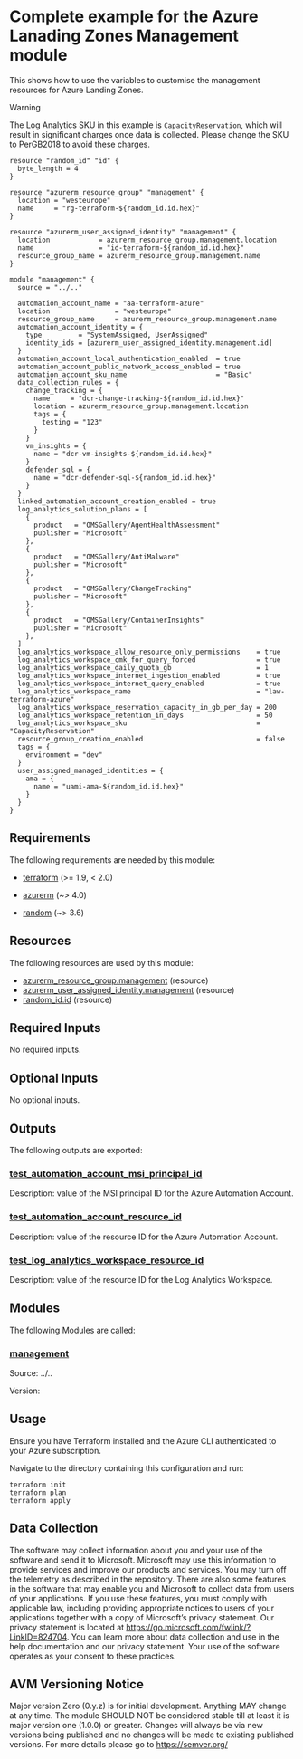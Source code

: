 <!-- BEGIN_TF_DOCS -->
# Complete example for the Azure Lanading Zones Management module

This shows how to use the variables to customise the management resources for Azure Landing Zones.

> [!WARNING]
> The Log Analytics SKU in this example is `CapacityReservation`, which will result in significant charges once data is collected. Please change the SKU to PerGB2018 to avoid these charges.

```hcl
resource "random_id" "id" {
  byte_length = 4
}

resource "azurerm_resource_group" "management" {
  location = "westeurope"
  name     = "rg-terraform-${random_id.id.hex}"
}

resource "azurerm_user_assigned_identity" "management" {
  location            = azurerm_resource_group.management.location
  name                = "id-terraform-${random_id.id.hex}"
  resource_group_name = azurerm_resource_group.management.name
}

module "management" {
  source = "../.."

  automation_account_name = "aa-terraform-azure"
  location                = "westeurope"
  resource_group_name     = azurerm_resource_group.management.name
  automation_account_identity = {
    type         = "SystemAssigned, UserAssigned"
    identity_ids = [azurerm_user_assigned_identity.management.id]
  }
  automation_account_local_authentication_enabled  = true
  automation_account_public_network_access_enabled = true
  automation_account_sku_name                      = "Basic"
  data_collection_rules = {
    change_tracking = {
      name     = "dcr-change-tracking-${random_id.id.hex}"
      location = azurerm_resource_group.management.location
      tags = {
        testing = "123"
      }
    }
    vm_insights = {
      name = "dcr-vm-insights-${random_id.id.hex}"
    }
    defender_sql = {
      name = "dcr-defender-sql-${random_id.id.hex}"
    }
  }
  linked_automation_account_creation_enabled = true
  log_analytics_solution_plans = [
    {
      product   = "OMSGallery/AgentHealthAssessment"
      publisher = "Microsoft"
    },
    {
      product   = "OMSGallery/AntiMalware"
      publisher = "Microsoft"
    },
    {
      product   = "OMSGallery/ChangeTracking"
      publisher = "Microsoft"
    },
    {
      product   = "OMSGallery/ContainerInsights"
      publisher = "Microsoft"
    },
  ]
  log_analytics_workspace_allow_resource_only_permissions    = true
  log_analytics_workspace_cmk_for_query_forced               = true
  log_analytics_workspace_daily_quota_gb                     = 1
  log_analytics_workspace_internet_ingestion_enabled         = true
  log_analytics_workspace_internet_query_enabled             = true
  log_analytics_workspace_name                               = "law-terraform-azure"
  log_analytics_workspace_reservation_capacity_in_gb_per_day = 200
  log_analytics_workspace_retention_in_days                  = 50
  log_analytics_workspace_sku                                = "CapacityReservation"
  resource_group_creation_enabled                            = false
  tags = {
    environment = "dev"
  }
  user_assigned_managed_identities = {
    ama = {
      name = "uami-ama-${random_id.id.hex}"
    }
  }
}
```

<!-- markdownlint-disable MD033 -->
## Requirements

The following requirements are needed by this module:

- <a name="requirement_terraform"></a> [terraform](#requirement\_terraform) (>= 1.9, < 2.0)

- <a name="requirement_azurerm"></a> [azurerm](#requirement\_azurerm) (~> 4.0)

- <a name="requirement_random"></a> [random](#requirement\_random) (~> 3.6)

## Resources

The following resources are used by this module:

- [azurerm_resource_group.management](https://registry.terraform.io/providers/hashicorp/azurerm/latest/docs/resources/resource_group) (resource)
- [azurerm_user_assigned_identity.management](https://registry.terraform.io/providers/hashicorp/azurerm/latest/docs/resources/user_assigned_identity) (resource)
- [random_id.id](https://registry.terraform.io/providers/hashicorp/random/latest/docs/resources/id) (resource)

<!-- markdownlint-disable MD013 -->
## Required Inputs

No required inputs.

## Optional Inputs

No optional inputs.

## Outputs

The following outputs are exported:

### <a name="output_test_automation_account_msi_principal_id"></a> [test\_automation\_account\_msi\_principal\_id](#output\_test\_automation\_account\_msi\_principal\_id)

Description: value of the MSI principal ID for the Azure Automation Account.

### <a name="output_test_automation_account_resource_id"></a> [test\_automation\_account\_resource\_id](#output\_test\_automation\_account\_resource\_id)

Description: value of the resource ID for the Azure Automation Account.

### <a name="output_test_log_analytics_workspace_resource_id"></a> [test\_log\_analytics\_workspace\_resource\_id](#output\_test\_log\_analytics\_workspace\_resource\_id)

Description: value of the resource ID for the Log Analytics Workspace.

## Modules

The following Modules are called:

### <a name="module_management"></a> [management](#module\_management)

Source: ../..

Version:

## Usage

Ensure you have Terraform installed and the Azure CLI authenticated to your Azure subscription.

Navigate to the directory containing this configuration and run:

```
terraform init
terraform plan
terraform apply
```
<!-- markdownlint-disable-next-line MD041 -->
## Data Collection

The software may collect information about you and your use of the software and send it to Microsoft. Microsoft may use this information to provide services and improve our products and services. You may turn off the telemetry as described in the repository. There are also some features in the software that may enable you and Microsoft to collect data from users of your applications. If you use these features, you must comply with applicable law, including providing appropriate notices to users of your applications together with a copy of Microsoft’s privacy statement. Our privacy statement is located at <https://go.microsoft.com/fwlink/?LinkID=824704>. You can learn more about data collection and use in the help documentation and our privacy statement. Your use of the software operates as your consent to these practices.

## AVM Versioning Notice

Major version Zero (0.y.z) is for initial development. Anything MAY change at any time. The module SHOULD NOT be considered stable till at least it is major version one (1.0.0) or greater. Changes will always be via new versions being published and no changes will be made to existing published versions. For more details please go to https://semver.org/
<!-- END_TF_DOCS -->